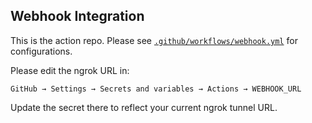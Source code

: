 ## Webhook Integration

This is the action repo. Please see [`.github/workflows/webhook.yml`](.github/workflows/webhook.yml) for configurations.

Please edit the ngrok URL in:

```
GitHub → Settings → Secrets and variables → Actions → WEBHOOK_URL
```

Update the secret there to reflect your current ngrok tunnel URL.
